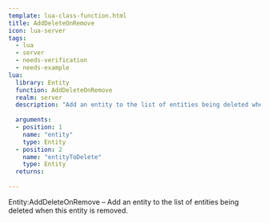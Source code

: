 ```yaml
---
template: lua-class-function.html
title: AddDeleteOnRemove
icon: lua-server
tags:
  - lua
  - server
  - needs-verification
  - needs-example
lua:
  library: Entity
  function: AddDeleteOnRemove
  realm: server
  description: "Add an entity to the list of entities being deleted when this entity is removed."
  
  arguments:
  - position: 1
    name: "entity"
    type: Entity
  - position: 2
    name: "entityToDelete"
    type: Entity
  returns:
    
---
```


<div class="lua__search__keywords">
Entity:AddDeleteOnRemove &#x2013; Add an entity to the list of entities being deleted when this entity is removed.
</div>
